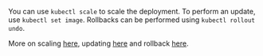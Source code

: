 You can use `kubectl scale` to scale the deployment. To perform an update, use `kubectl set image`. Rollbacks can be performed using `kubectl rollout undo`. 

More on scaling [here](https://kubernetes.io/docs/concepts/workloads/controllers/deployment/#scaling-a-deployment), updating [here](https://kubernetes.io/docs/concepts/containers/images/#updating-images) and rollback [here](https://kubernetes.io/docs/concepts/workloads/controllers/deployment/#rolling-back-a-deployment).
